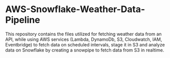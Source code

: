 # AWS-Snowflake-Weather-Data-Pipeline
This repository contains the files utilized for fetching weather data from an API, while using AWS services (Lambda, DynamoDb, S3, Cloudwatch, IAM, Eventbridge) to fetch data on scheduled intervals, stage it in S3 and analyze data on Snowflake by creating a snowpipe to fetch data from S3 in realtime.
